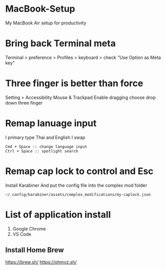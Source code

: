 # MacBook-Setup
My MacBook Air setup for productivity

# Bring back Terminal meta
Terminal > preference > Profiles > keyboard > check "Use Option as Meta key"

# Three finger is better than force
Setting > Accessibility
Mouse & Trackpad
Enable dragging
choose drop down three finger

# Remap lanuage input
I primary type Thai and English
I swap 
```
Cmd + Space :: change language input
Ctrl + Space :: spotlight search
```

# Remap cap lock to control and Esc
Install Karabiner
And put the config file into the complex mod folder
```
~/.config/karabiner/assets/complex_modifications/my-caplock.json
```

# List of application install
1. Google Chrome
2. VS Code

## Install Home Brew
https://brew.sh/
https://ohmyz.sh/

